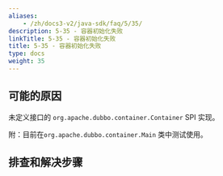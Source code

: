 ```yaml
---
aliases:
    - /zh/docs3-v2/java-sdk/faq/5/35/
description: 5-35 - 容器初始化失败
linkTitle: 5-35 - 容器初始化失败
title: 5-35 - 容器初始化失败
type: docs
weight: 35
---
```




## 可能的原因

未定义接口的 `org.apache.dubbo.container.Container` SPI 实现。

附：目前在`org.apache.dubbo.container.Main` 类中测试使用。

## 排查和解决步骤


<p style="margin-top: 3rem;"> </p>